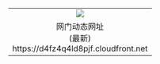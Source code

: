 ﻿<table>
  <tr></tr>
  <tr><td colspan=2 align=center><img src="https://d4fz4q4ld8pjf.cloudfront.net/Up/oGate.jpg" /></td></tr>
  <tr><td colspan=2 align=center>网门动态网址<br/>(最新)
<br>https://d4fz4q4ld8pjf.cloudfront.net
<br/>
    </td>
  </tr>
</table>
